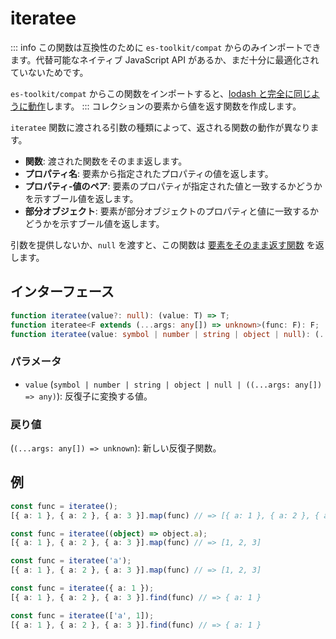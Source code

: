 # iteratee

::: info
この関数は互換性のために `es-toolkit/compat` からのみインポートできます。代替可能なネイティブ JavaScript API があるか、まだ十分に最適化されていないためです。

`es-toolkit/compat` からこの関数をインポートすると、[lodash と完全に同じように動作](../../../compatibility.md)します。
:::
コレクションの要素から値を返す関数を作成します。

`iteratee` 関数に渡される引数の種類によって、返される関数の動作が異なります。

- **関数**: 渡された関数をそのまま返します。
- **プロパティ名**: 要素から指定されたプロパティの値を返します。
- **プロパティ-値のペア**: 要素のプロパティが指定された値と一致するかどうかを示すブール値を返します。
- **部分オブジェクト**: 要素が部分オブジェクトのプロパティと値に一致するかどうかを示すブール値を返します。

引数を提供しないか、`null` を渡すと、この関数は [要素をそのまま返す関数](../../function/identity.md) を返します。

## インターフェース

```typescript
function iteratee(value?: null): (value: T) => T;
function iteratee<F extends (...args: any[]) => unknown>(func: F): F;
function iteratee(value: symbol | number | string | object | null): (...args: any[]) => any;
```

### パラメータ

- `value` (`symbol | number | string | object | null | ((...args: any[]) => any)`): 反復子に変換する値。

### 戻り値

(`(...args: any[]) => unknown`): 新しい反復子関数。

## 例

```typescript
const func = iteratee();
[{ a: 1 }, { a: 2 }, { a: 3 }].map(func) // => [{ a: 1 }, { a: 2 }, { a: 3 }]

const func = iteratee((object) => object.a);
[{ a: 1 }, { a: 2 }, { a: 3 }].map(func) // => [1, 2, 3]

const func = iteratee('a');
[{ a: 1 }, { a: 2 }, { a: 3 }].map(func) // => [1, 2, 3]

const func = iteratee({ a: 1 });
[{ a: 1 }, { a: 2 }, { a: 3 }].find(func) // => { a: 1 }

const func = iteratee(['a', 1]);
[{ a: 1 }, { a: 2 }, { a: 3 }].find(func) // => { a: 1 }
```
